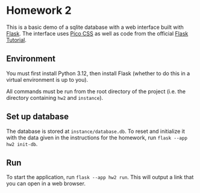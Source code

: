 # Homework 2
This is a basic demo of a sqlite database with a web interface built with [Flask](https://flask.palletsprojects.com/en/3.0.x/). The interface uses [Pico CSS](https://picocss.com) as well as code from the official [Flask Tutorial](https://flask.palletsprojects.com/en/3.0.x/tutorial/).

## Environment
You must first install Python 3.12, then install Flask (whether to do this in a virtual environment is up to you).

All commands must be run from the root directory of the project (i.e. the directory containing `hw2` and `instance`).

## Set up database
The database is stored at `instance/database.db`. To reset and initialize it with the data given in the instructions for the homework, run `flask --app hw2 init-db`.

## Run
To start the application, run `flask --app hw2 run`. This will output a link that you can open in a web browser.